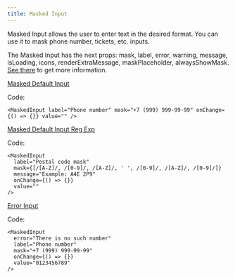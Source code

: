 ```yaml
---
title: Masked Input
---
```


Masked Input allows the user to enter text in the desired format. You can use it to mask phone number, tickets, etc. inputs.

The Masked Input has the next props: mask, label, error, warning, message, isLoading, icons, renderExtraMessage, maskPlaceholder, alwaysShowMask. [See there](/storybook/?path=/docs/core-inputs-maskedinput--docs) to get more information.

[Masked Default Input](/storybook/?path=/story/core-controls-controlwithlabel--default-control-with-label)

Code:

```tsx
<MaskedInput label="Phone number" mask="+7 (999) 999-99-99" onChange={() => {}} value="" />
```

[Masked Default Input Reg Exp](/storybook/?path=/story/core-inputs-maskedinput--masked-default-input-reg-exp)

Code:

```tsx
<MaskedInput
  label="Postal code mask"
  mask={[/[A-Z]/, /[0-9]/, /[A-Z]/, ' ', /[0-9]/, /[A-Z]/, /[0-9]/]}
  message="Example: A4E 2P9"
  onChange={() => {}}
  value=""
/>
```

[Error Input](/storybook/?path=/story/core-inputs-maskedinput--error-input)

Code:

```tsx
<MaskedInput
  error="There is no such number"
  label="Phone number"
  mask="+7 (999) 999-99-99"
  onChange={() => {}}
  value="0123456789"
/>
```
